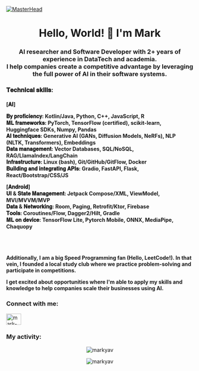 [![MasterHead](https://media.licdn.com/dms/image/C4E16AQEs-VFBstcQlg/profile-displaybackgroundimage-shrink_350_1400/0/1660852259797?e=1727308800&v=beta&t=EhquotqWWd73fjd_dQiQOVI2cexqqEviO3_wFZo0wC8)](https://www.linkedin.com/in/mark-yavorskyi/)
<h1 align="center">Hello, World! 👋 I'm Mark</h1>
<h3 align="center">
  
  AI researcher and Software Developer with 2+ years of experience in DataTech and academia.\
  I help companies create a competitive advantage by leveraging the full power of AI in their software systems.
</h3>

<h3 align="left">𝐓𝐞𝐜𝐡𝐧𝐢𝐜𝐚𝐥 𝐬𝐤𝐢𝐥𝐥𝐬:</h3>
<h4>
  [𝐀𝐈]
  
  𝐁𝐲 𝐩𝐫𝐨𝐟𝐢𝐜𝐢𝐞𝐧𝐜𝐲: Kotlin/Java, Python, C++, JavaScript, R\
  𝐌𝐋 𝐟𝐫𝐚𝐦𝐞𝐰𝐨𝐫𝐤𝐬: PyTorch, TensorFlow (certified), scikit-learn, Huggingface SDKs, Numpy, Pandas\
  𝐀𝐈 𝐭𝐞𝐜𝐡𝐧𝐢𝐪𝐮𝐞𝐬: Generative AI (GANs, Diffusion Models, NeRFs), NLP (NLTK, Transformers), Embeddings\
  𝐃𝐚𝐭𝐚 𝐦𝐚𝐧𝐚𝐠𝐞𝐦𝐞𝐧𝐭: Vector Databases, SQL/NoSQL, RAG/LlamaIndex/LangChain\
  𝐈𝐧𝐟𝐫𝐚𝐬𝐭𝐫𝐮𝐜𝐭𝐮𝐫𝐞: Linux (bash), Git/GitHub/GitFlow, Docker\
  𝐁𝐮𝐢𝐥𝐝𝐢𝐧𝐠 𝐚𝐧𝐝 𝐢𝐧𝐭𝐞𝐠𝐫𝐚𝐭𝐢𝐧𝐠 𝐀𝐏𝐈𝐬: Gradio, FastAPI, Flask, React/Bootstrap/CSS/JS

  [𝐀𝐧𝐝𝐫𝐨𝐢𝐝]\
  𝐔𝐈 & 𝐒𝐭𝐚𝐭𝐞 𝐌𝐚𝐧𝐚𝐠𝐞𝐦𝐞𝐧𝐭: Jetpack Compose/XML, ViewModel, MVI/MVVM/MVP\
  𝐃𝐚𝐭𝐚 & 𝐍𝐞𝐭𝐰𝐨𝐫𝐤𝐢𝐧𝐠: Room, Paging, Retrofit/Ktor, Firebase\
  𝐓𝐨𝐨𝐥𝐬: Coroutines/Flow, Dagger2/Hilt, Gradle\
  𝐌𝐋 𝐨𝐧 𝐝𝐞𝐯𝐢𝐜𝐞: TensorFlow Lite, Pytorch Mobile, ONNX, MediaPipe, Chaquopy
</h4>

<!--- <br> -->
<!--- <h3 align="left">𝐒𝐨𝐦𝐞 𝐞𝐱𝐚𝐦𝐩𝐥𝐞𝐬 𝐨𝐟 𝐦𝐲 𝐰𝐨𝐫𝐤 𝐢𝐧𝐜𝐥𝐮𝐝𝐞:</h3> -->
<h4>
  <!--- 
  • Prepared the core MVI research and proposed architecture refactoring leading to a 𝟑𝟎% 𝐫𝐞𝐝𝐮𝐜𝐭𝐢𝐨𝐧 𝐢𝐧 𝐛𝐮𝐠𝐬;\
  • 𝐑𝐞𝐬𝐞𝐚𝐫𝐜𝐡 𝐩𝐫𝐨𝐣𝐞𝐜𝐭 at IVRL: "Adapting theoretical research to real-world applications";\
  • Achieved a 𝟐𝐱 𝐬𝐢𝐳𝐞 𝐫𝐞𝐝𝐮𝐜𝐭𝐢𝐨𝐧 and a 𝟏.𝟑𝐱 𝐩𝐞𝐫𝐟𝐨𝐫𝐦𝐚𝐧𝐜𝐞 𝐬𝐩𝐞𝐞𝐝𝐮𝐩 using quantization and post-training optimization, enabling 𝐫𝐞𝐚𝐥-𝐭𝐢𝐦𝐞 image generation on 𝐦𝐨𝐛𝐢𝐥𝐞 𝐝𝐞𝐯𝐢𝐜𝐞𝐬;\
  • 𝟏𝐬𝐭 𝐩𝐥𝐚𝐜𝐞 in the academic rating (𝟑 𝐭𝐢𝐦𝐞𝐬 𝐢𝐧 𝐚 𝐫𝐨𝐰) out of 75 students.
  -->
  <br>
  <br>
  
  Additionally, I am a big Speed Programming fan (Hello, LeetCode!). In that vein, I founded a local study club where we practice problem-solving and participate in competitions.

  I get excited about opportunities where I'm able to apply my skills and knowledge to help companies scale their businesses using AI.
</h4>



<h3 align="left">Connect with me:</h3>
<p align="left">
  <a href="https://linkedin.com/in/mark-yavorskyi" target="blank">
    <img align="center" src="https://raw.githubusercontent.com/rahuldkjain/github-profile-readme-generator/master/src/images/icons/Social/linked-in-alt.svg" alt="mark-yavorskyi" height="30" width="40" />
  </a>
</p>

<h3 align="left">My activity:</h3>
<p align="center">
  <img align="center" src="https://github-profile-trophy.vercel.app/?username=markyav&margin-w=16&rank=-C,-B,-?&column=-1" alt="markyav" />
</p>


<p align="center">
  <img align="center" src="https://github-readme-streak-stats.herokuapp.com/?user=markyav&" alt="markyav" />
</p>
